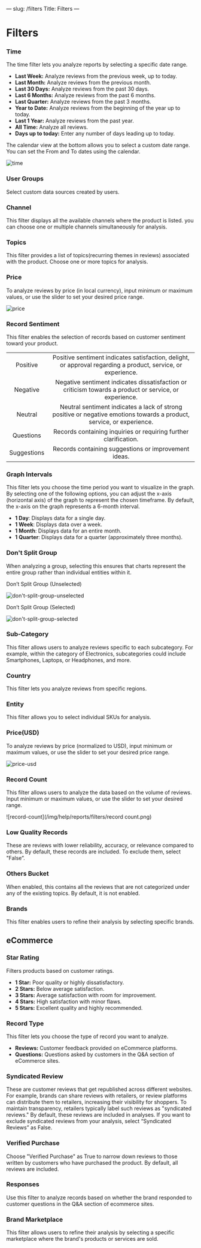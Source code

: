—
slug: /filters
Title: Filters
—
# **Filters**

### **Time**

The time filter lets you analyze reports by selecting a specific date range.

- **Last Week:** Analyze reviews from the previous week, up to today.
- **Last Month:** Analyze reviews from the previous month.
- **Last 30 Days:** Analyze reviews from the past 30 days.
- **Last 6 Months:** Analyze reviews from the past 6 months.
- **Last Quarter:** Analyze reviews from the past 3 months.
- **Year to Date:** Analyze reviews from the beginning of the year up to today.
- **Last 1 Year:** Analyze reviews from the past year.
- **All Time:** Analyze all reviews.
- **Days up to today:** Enter any number of days leading up to today.

The calendar view at the bottom allows you to select a custom date range. You can set the From and To dates using the calendar.

![time](/img/help/reports/filters/time.png)

### **User Groups**
Select custom data sources created by users.

### **Channel**
This filter displays all the available channels where the product is listed. you can choose one or multiple channels simultaneously for analysis.

### **Topics**
This filter provides a list of topics(recurring themes in reviews) associated with the product. Choose one or more topics for analysis.

### **Price**
To analyze reviews by price (in local currency), input minimum or maximum values, or use the slider to set your desired price range.

![price](/img/help/reports/filters/price.png)

### **Record Sentiment**
This filter enables the selection of records based on customer sentiment toward your product.

|         	|                                                                                                                   	|
| :---------: | :-------------------------------------------------------------------------------------------------------------------: |
|   Positive  |  	Positive sentiment indicates satisfaction, delight, or approval regarding a product, service, or experience. 	|
|   Negative  |     	Negative sentiment indicates dissatisfaction or criticism towards a product or service, or experience.    	|
|   Neutral   | Neutral sentiment indicates a lack of strong positive or negative emotions towards a product, service, or experience. |
|  Questions  |                        	Records containing inquiries or requiring further clarification.                       	|
| Suggestions |                              	Records containing suggestions or improvement ideas.                             	|

### **Graph Intervals**
This filter lets you choose the time period you want to visualize in the graph. By selecting one of the following options, you can adjust the x-axis (horizontal axis) of the graph to represent the chosen timeframe. By default, the x-axis on the graph represents a 6-month interval.

- **1 Day**: Displays data for a single day.
- **1 Week**: Displays data over a week.
- **1 Month**: Displays data for an entire month.
- **1 Quarter**: Displays data for a quarter (approximately three months).

### **Don't Split Group**
When analyzing a group, selecting this ensures that charts represent the entire group rather than individual entities within it.

Don’t Split Group (Unselected)

![don't-split-group-unselected](/img/help/reports/filters/don't-split-group-unselected.png)

Don’t Split Group (Selected)

![don't-split-group-selected](/img/help/reports/filters/don't-split-group-selected.png)

### **Sub-Category**
This filter allows users to analyze reviews specific to each subcategory. For example, within the category of Electronics, subcategories could include Smartphones, Laptops, or Headphones, and more.

### **Country**
This filter lets you analyze reviews from specific regions.

### **Entity**
This filter allows you to select individual SKUs for analysis.

### **Price(USD)**
To analyze reviews by price (normalized to USD), input minimum or maximum values, or use the slider to set your desired price range.

![price-usd](/img/help/reports/filters/price-usd.png)

### **Record Count**
This filter allows users to analyze the data based on the volume of reviews. Input minimum or maximum values, or use the slider to set your desired range.

![record-count](/img/help/reports/filters/record count.png)

### **Low Quality Records**
These are reviews with lower reliability, accuracy, or relevance compared to others. By default, these records are included. To exclude them, select "False”.

### **Others Bucket**
When enabled, this contains all the reviews that are not categorized under any of the existing topics. By default, it is not enabled.

### **Brands**
This filter enables users to refine their analysis by selecting specific brands.

## **eCommerce**

### **Star Rating**

Filters products based on customer ratings.

- **1 Star:** Poor quality or highly dissatisfactory.
- **2 Stars:** Below average satisfaction.
- **3 Stars:** Average satisfaction with room for improvement.
- **4 Stars:** High satisfaction with minor flaws.
- **5 Stars:** Excellent quality and highly recommended.

### **Record Type**
This filter lets you choose the type of record you want to analyze.

- **Reviews:** Customer feedback provided on eCommerce platforms.
- **Questions:** Questions asked by customers in the Q\&A section of eCommerce sites.

### **Syndicated Review**
These are customer reviews that get republished across different websites. For example, brands can share reviews with retailers, or review platforms can distribute them to retailers, increasing their visibility for shoppers. To maintain transparency, retailers typically label such reviews as "syndicated reviews." By default, these reviews are included in analyses. If you want to exclude syndicated reviews from your analysis, select “Syndicated Reviews” as False.

### **Verified Purchase**
Choose "Verified Purchase" as True to narrow down reviews to those written by customers who have purchased the product. By default, all reviews are included.

### **Responses**
Use this filter to analyze records based on whether the brand responded to customer questions in the Q\&A section of ecommerce sites.

### **Brand Marketplace**
This filter allows users to refine their analysis by selecting a specific marketplace where the brand's products or services are sold.


